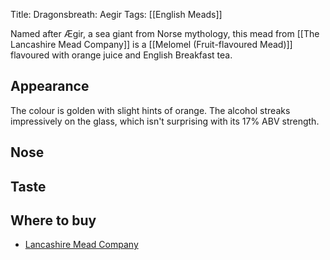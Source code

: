 Title: Dragonsbreath: Aegir
Tags: [[English Meads]]

Named after Ægir, a sea giant from Norse mythology, this mead from
[[The Lancashire Mead Company]] is a [[Melomel (Fruit-flavoured Mead)]] flavoured with orange juice and English Breakfast tea.

## Appearance

The colour is golden with slight hints of orange. The alcohol streaks
impressively on the glass, which isn't surprising with its 17% ABV strength.

## Nose


## Taste


## Where to buy

* [Lancashire Mead Company](https://www.lancashiremeadcompany.co.uk/dragonsbreath-mead/aegir-mead/)
